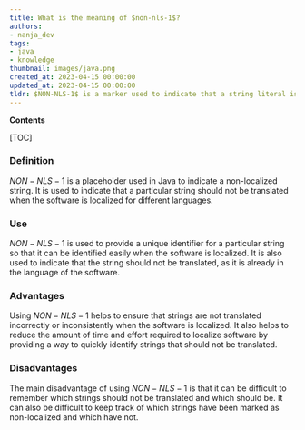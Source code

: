 ```yaml
---
title: What is the meaning of $non-nls-1$?
authors:
- nanja_dev
tags:
- java
- knowledge
thumbnail: images/java.png
created_at: 2023-04-15 00:00:00
updated_at: 2023-04-15 00:00:00
tldr: $NON-NLS-1$ is a marker used to indicate that a string literal is not to be localized.
---
```


**Contents**

[TOC]

### Definition

$NON-NLS-1$ is a placeholder used in Java to indicate a non-localized string. It is used to indicate that a particular string should not be translated when the software is localized for different languages.

### Use

$NON-NLS-1$ is used to provide a unique identifier for a particular string so that it can be identified easily when the software is localized. It is also used to indicate that the string should not be translated, as it is already in the language of the software.

### Advantages 

Using $NON-NLS-1$ helps to ensure that strings are not translated incorrectly or inconsistently when the software is localized. It also helps to reduce the amount of time and effort required to localize software by providing a way to quickly identify strings that should not be translated.

### Disadvantages

The main disadvantage of using $NON-NLS-1$ is that it can be difficult to remember which strings should not be translated and which should be. It can also be difficult to keep track of which strings have been marked as non-localized and which have not.
